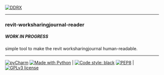 [![DDRX](https://img.shields.io/badge/DD-RX-333?style=for-the-badge)](https://ddrx.ch)
***

### revit-worksharingjournal-reader

##### WORK IN PROGRESS

simple tool to make the revit worksharingjournal human-readable.




___

[![pyCharm](https://img.shields.io/badge/IDE-pyCharm-yellowgreen?style=flat-square&logo=jetbrains&logoColor=white)](https://www.jetbrains.com/pycharm/) [![Made with Python](https://img.shields.io/badge/made%20with-python-yellowgreen.svg?style=flat-square&logo=python&logoColor=white)](https://www.python.org/) | [![Code style: black](https://img.shields.io/badge/code%20style-black-000000.svg?style=flat-square&logo=styled-components&logoColor=white)](https://github.com/psf/black) [![PEP8](https://img.shields.io/badge/code%20style-pep8-black.svg?style=flat-square&logo=styled-components&logoColor=white)](https://www.python.org/dev/peps/pep-0008/) | [![GPLv3 license](https://img.shields.io/badge/License-GPLv3-blue.svg?style=flat-square&logo=gnu&logoColor=white)](https://www.gnu.org/licenses/gpl-3.0.en.html)